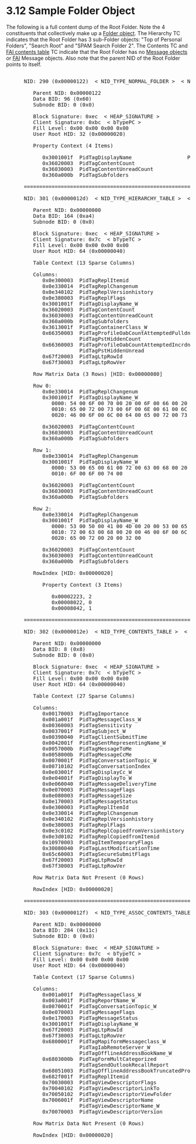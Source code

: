 <html dir="LTR" xmlns:mshelp="http://msdn.microsoft.com/mshelp" xmlns:ddue="http://ddue.schemas.microsoft.com/authoring/2003/5" xmlns:xlink="http://www.w3.org/1999/xlink" xmlns:tool="http://www.microsoft.com/tooltip">
    <head>
        <meta http-equiv="Content-Type" content="text/html; CHARSET=utf-8"></meta>
        <meta name="save" content="history"></meta>
        <title>3.12 Sample Folder Object</title>
        <xml>
            <mshelp:toctitle title="3.12 Sample Folder Object"></mshelp:toctitle>
            <mshelp:rltitle title="[MS-PST]: Sample Folder Object"></mshelp:rltitle>
            <mshelp:keyword index="A" term="59235d49-bd76-4759-b26c-9769e97c4106"></mshelp:keyword>
            <mshelp:attr name="DCSext.ContentType" value="open specification"></mshelp:attr>
            <mshelp:attr name="AssetID" value="59235d49-bd76-4759-b26c-9769e97c4106"></mshelp:attr>
            <mshelp:attr name="TopicType" value="kbRef"></mshelp:attr>
            <mshelp:attr name="DCSext.Title" value="[MS-PST]: Sample Folder Object" />
        </xml>
    </head>
    <body>
        <div id="header">
            <h1 class="heading">3.12 Sample Folder Object</h1>
        </div>
        <div id="mainSection">
            <div id="mainBody">
                <div id="allHistory" class="saveHistory"></div>
                <div id="sectionSection0" class="section" name="collapseableSection">
                    

<p>The following is a full content dump of the Root Folder.
Note the 4 constituents that collectively make up a <a href="08220cc9-69b1-4072-a2e7-2a0ff201d505.htm#gt_0682daa7-c1b8-419b-8a32-6048833d0b72">Folder object</a>. The
Hierarchy TC indicates that the Root Folder has 3 sub-Folder objects: &quot;Top
of Personal Folders&quot;, &quot;Search Root&quot; and &quot;SPAM Search Folder
2&quot;. The Contents TC and <a href="08220cc9-69b1-4072-a2e7-2a0ff201d505.htm#gt_d7d60068-8690-4d36-8dae-9d7f73dc77b9">FAI
contents table</a> TC indicate that the Root Folder has no <a href="08220cc9-69b1-4072-a2e7-2a0ff201d505.htm#gt_b6c15d0c-d992-421d-ba96-99d3b63894cf">Message objects</a> or <a href="08220cc9-69b1-4072-a2e7-2a0ff201d505.htm#gt_6f222571-3f61-4250-a8a6-d56505335792">FAI</a> Message objects. Also
note that the parent NID of the Root Folder points to itself.</p>

<dl>
<dd>
<div><pre>  
 NID: 290 (0x00000122)  &lt; NID_TYPE_NORMAL_FOLDER &gt;  &lt; NID_ROOT_FOLDER &gt;
    
    Parent NID: 0x00000122
    Data BID: 96 (0x60)
    Subnode BID: 0 (0x0)
    
    Block Signature: 0xec  &lt; HEAP_SIGNATURE &gt;
    Client Signature: 0xbc  &lt; bTypePC &gt;
    Fill Level: 0x00 0x00 0x00 0x00
    User Root HID: 32 (0x00000020)
    
    Property Context (4 Items)
    
       0x3001001f  PidTagDisplayName                  PtypString       
       0x36020003  PidTagContentCount                   PtypInteger32          0x00000000 (0) 
       0x36030003  PidTagContentUnreadCount             PtypInteger32          0x00000000 (0) 
       0x360a000b  PidTagSubfolders                     PtypBoolean       0x01 (1)
  
 =======================================================================
  
 NID: 301 (0x0000012d)  &lt; NID_TYPE_HIERARCHY_TABLE &gt;  &lt; none &gt;
    
    Parent NID: 0x00000000
    Data BID: 164 (0xa4)
    Subnode BID: 0 (0x0)
    
    Block Signature: 0xec  &lt; HEAP_SIGNATURE &gt;
    Client Signature: 0x7c  &lt; bTypeTC &gt;
    Fill Level: 0x00 0x00 0x00 0x00
    User Root HID: 64 (0x00000040)
    
    Table Context (13 Sparse Columns)
    
    Columns:
       0x0e300003  PidTagReplItemid                     (IB: 20, CB: 4, iBit: 6)
       0x0e330014  PidTagReplChangenum                  (IB: 24, CB: 8, iBit: 7)
       0x0e340102  PidTagReplVersionhistory             (IB: 32, CB: 4, iBit: 8)
       0x0e380003  PidTagReplFlags                      (IB: 36, CB: 4, iBit: 9)
       0x3001001f  PidTagDisplayName_W                  (IB: 8, CB: 4, iBit: 2)
       0x36020003  PidTagContentCount                   (IB: 12, CB: 4, iBit: 3)
       0x36030003  PidTagContentUnreadCount             (IB: 16, CB: 4, iBit: 4)
       0x360a000b  PidTagSubfolders                     (IB: 52, CB: 1, iBit: 5)
       0x3613001f  PidTagContainerClass_W               (IB: 40, CB: 4, iBit: 10)
       0x66350003  PidTagProfileOabCountAttemptedFulldn  OR
                   PidTagPstHiddenCount                 (IB: 44, CB: 4, iBit: 11)
       0x66360003  PidTagProfileOabCountAttemptedIncrdn  OR
                   PidTagPstHiddenUnread                (IB: 48, CB: 4, iBit: 12)
       0x67f20003  PidTagLtpRowId                       (IB: 0, CB: 4, iBit: 0)
       0x67f30003  PidTagLtpRowVer                      (IB: 4, CB: 4, iBit: 1)
    
    Row Matrix Data (3 Rows) [HID: 0x00000080]
    
    Row 0:
       0x0e330014  PidTagReplChangenum                                   0x0000000000000000 (0)
       0x3001001f  PidTagDisplayName_W                                   46 Byte(s)
          0000: 54 00 6F 00 70 00 20 00 6F 00 66 00 20 00 50 00 - T.o.p. .o.f. .P.
          0010: 65 00 72 00 73 00 6F 00 6E 00 61 00 6C 00 20 00 - e.r.s.o.n.a.l. .
          0020: 46 00 6F 00 6C 00 64 00 65 00 72 00 73 00       - F.o.l.d.e.r.s.
          
       0x36020003  PidTagContentCount                                    0x00000000 (0) 
       0x36030003  PidTagContentUnreadCount                              0x00000000 (0) 
       0x360a000b  PidTagSubfolders                                      0x01 (1)
    
    Row 1:
       0x0e330014  PidTagReplChangenum                                   0x0000000000000000 (0)
       0x3001001f  PidTagDisplayName_W                                   22 Byte(s)
          0000: 53 00 65 00 61 00 72 00 63 00 68 00 20 00 52 00 - S.e.a.r.c.h. .R.
          0010: 6F 00 6F 00 74 00                               - o.o.t.
          
       0x36020003  PidTagContentCount                                    0x00000000 (0) 
       0x36030003  PidTagContentUnreadCount                              0x00000000 (0) 
       0x360a000b  PidTagSubfolders                                      0x00 (0)
    
    Row 2:
       0x0e330014  PidTagReplChangenum                                   0x0000000000000000 (0)
       0x3001001f  PidTagDisplayName_W                                   40 Byte(s)
          0000: 53 00 50 00 41 00 4D 00 20 00 53 00 65 00 61 00 - S.P.A.M. .S.e.a.
          0010: 72 00 63 00 68 00 20 00 46 00 6F 00 6C 00 64 00 - r.c.h. .F.o.l.d.
          0020: 65 00 72 00 20 00 32 00                         - e.r. .2.
          
       0x36020003  PidTagContentCount                                    0x00000000 (0) 
       0x36030003  PidTagContentUnreadCount                              0x00000000 (0) 
       0x360a000b  PidTagSubfolders                                      0x00 (0)
    
    RowIndex [HID: 0x00000020]
       
       Property Context (3 Items)
       
          0x00002223, 2
          0x00008022, 0
          0x00008042, 1
  
 =======================================================================
  
 NID: 302 (0x0000012e)  &lt; NID_TYPE_CONTENTS_TABLE &gt;  &lt; none &gt;
    
    Parent NID: 0x00000000
    Data BID: 8 (0x8)
    Subnode BID: 0 (0x0)
    
    Block Signature: 0xec  &lt; HEAP_SIGNATURE &gt;
    Client Signature: 0x7c  &lt; bTypeTC &gt;
    Fill Level: 0x00 0x00 0x00 0x00
    User Root HID: 64 (0x00000040)
    
    Table Context (27 Sparse Columns)
    
    Columns:
       0x00170003  PidTagImportance                     (IB: 20, CB: 4, iBit: 5)
       0x001a001f  PidTagMessageClass_W                 (IB: 12, CB: 4, iBit: 3)
       0x00360003  PidTagSensitivity                    (IB: 60, CB: 4, iBit: 15)
       0x0037001f  PidTagSubject_W                      (IB: 28, CB: 4, iBit: 7)
       0x00390040  PidTagClientSubmitTime               (IB: 40, CB: 8, iBit: 9)
       0x0042001f  PidTagSentRepresentingName_W         (IB: 24, CB: 4, iBit: 6)
       0x0057000b  PidTagMessageToMe                    (IB: 116, CB: 1, iBit: 13)
       0x0058000b  PidTagMessageCcMe                    (IB: 117, CB: 1, iBit: 14)
       0x0070001f  PidTagConversationTopic_W            (IB: 68, CB: 4, iBit: 17)
       0x00710102  PidTagConversationIndex              (IB: 72, CB: 4, iBit: 18)
       0x0e03001f  PidTagDisplayCc_W                    (IB: 56, CB: 4, iBit: 12)
       0x0e04001f  PidTagDisplayTo_W                    (IB: 52, CB: 4, iBit: 11)
       0x0e060040  PidTagMessageDeliveryTime            (IB: 32, CB: 8, iBit: 8)
       0x0e070003  PidTagMessageFlags                   (IB: 16, CB: 4, iBit: 4)
       0x0e080003  PidTagMessageSize                    (IB: 48, CB: 4, iBit: 10)
       0x0e170003  PidTagMessageStatus                  (IB: 8, CB: 4, iBit: 2)
       0x0e300003  PidTagReplItemId                     (IB: 88, CB: 4, iBit: 21)
       0x0e330014  PidTagReplChangenum                  (IB: 92, CB: 8, iBit: 22)
       0x0e340102  PidTagReplVersionhistory             (IB: 100, CB: 4, iBit: 23)
       0x0e380003  PidTagReplFlags                      (IB: 112, CB: 4, iBit: 26)
       0x0e3c0102  PidTagReplCopiedfromVersionhistory   (IB: 108, CB: 4, iBit: 25)
       0x0e3d0102  PidTagReplCopiedfromItemid           (IB: 104, CB: 4, iBit: 24)
       0x10970003  PidTagItemTemporaryFlags             (IB: 64, CB: 4, iBit: 16)
       0x30080040  PidTagLastModificationTime           (IB: 80, CB: 8, iBit: 20)
       0x65c60003  PidTagSecureSubmitFlags              (IB: 76, CB: 4, iBit: 19)
       0x67f20003  PidTagLtpRowId                       (IB: 0, CB: 4, iBit: 0)
       0x67f30003  PidTagLtpRowVer                      (IB: 4, CB: 4, iBit: 1)
    
    Row Matrix Data Not Present (0 Rows)
    
    RowIndex [HID: 0x00000020]
  
 =======================================================================
  
 NID: 303 (0x0000012f)  &lt; NID_TYPE_ASSOC_CONTENTS_TABLE &gt;  &lt; none &gt;
    
    Parent NID: 0x00000000
    Data BID: 284 (0x11c)
    Subnode BID: 0 (0x0)
    
    Block Signature: 0xec  &lt; HEAP_SIGNATURE &gt;
    Client Signature: 0x7c  &lt; bTypeTC &gt;
    Fill Level: 0x00 0x00 0x00 0x00
    User Root HID: 64 (0x00000040)
    
    Table Context (17 Sparse Columns)
    
    Columns:
       0x001a001f  PidTagMessageClass_W                 (IB: 12, CB: 4, iBit: 3)
       0x003a001f  PidTagReportName_W                   (IB: 60, CB: 4, iBit: 16)
       0x0070001f  PidTagConversationTopic_W            (IB: 56, CB: 4, iBit: 15)
       0x0e070003  PidTagMessageFlags                   (IB: 16, CB: 4, iBit: 4)
       0x0e170003  PidTagMessageStatus                  (IB: 8, CB: 4, iBit: 2)
       0x3001001f  PidTagDisplayName_W                  (IB: 20, CB: 4, iBit: 5)
       0x67f20003  PidTagLtpRowId                       (IB: 0, CB: 4, iBit: 0)
       0x67f30003  PidTagLtpRowVer                      (IB: 4, CB: 4, iBit: 1)
       0x6800001f  PidTagMapiformMessageclass_W          OR
                   PidTagIabRemoteServer_W               OR
                   PidTagOfflineAddressBookName_W       (IB: 44, CB: 4, iBit: 11)
       0x6803000b  PidTagFormMultCategorized             OR
                   PidTagSendOutlookRecallReport        (IB: 64, CB: 1, iBit: 12)
       0x68051003  PidTagOfflineAddressBookTruncatedProperties (IB: 48, CB: 4, iBit: 13)
       0x682f001f  PidTagReplItemid                     (IB: 52, CB: 4, iBit: 14)
       0x70030003  PidTagViewDescriptorFlags            (IB: 24, CB: 4, iBit: 6)
       0x70040102  PidTagViewDescriptorLinkTo           (IB: 28, CB: 4, iBit: 7)
       0x70050102  PidTagViewDescriptorViewFolder       (IB: 32, CB: 4, iBit: 8)
       0x7006001f  PidTagViewDescriptorName              OR
                   PidTagViewDescriptorName_W           (IB: 36, CB: 4, iBit: 9)
       0x70070003  PidTagViewDescriptorVersion          (IB: 40, CB: 4, iBit: 10)
    
    Row Matrix Data Not Present (0 Rows)
    
    RowIndex [HID: 0x00000020]
  
</pre></div>
</dd></dl>
                </div>
            </div>
        </div>
    </body>
</html>